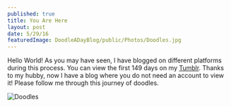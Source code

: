 ```yaml
---
published: true
title: You Are Here
layout: post
date: 5/29/16
featuredImage: DoodleADayBlog/public/Photos/Doodles.jpg
---
```

Hello World! As you may have seen, I have blogged on different platforms during this process. You can view the first 149 days on my [Tumblr](http://heathervanderdys.tumblr.com). Thanks to my hubby, now I have a blog where you do not need an account to view it! Please follow me through this journey of doodles.

![Doodles](DoodleADayBlog/public/Photos/Doodles.jpg)
